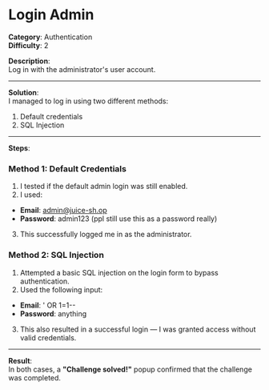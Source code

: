 # Login Admin

**Category**: Authentication  
**Difficulty**: 2

**Description**:  
Log in with the administrator's user account.

---

**Solution**:  
I managed to log in using two different methods:  

1. Default credentials  
2. SQL Injection

---

**Steps**:

### Method 1: Default Credentials

1. I tested if the default admin login was still enabled.  
2. I used:
- **Email**: admin@juice-sh.op
- **Password**: admin123 (ppl still use this as a password really)
3. This successfully logged me in as the administrator.

### Method 2: SQL Injection

1. Attempted a basic SQL injection on the login form to bypass authentication.  
2. Used the following input:
- **Email**: ' OR 1=1--  
- **Password**: anything
3. This also resulted in a successful login — I was granted access without valid credentials.

---

**Result**:  
In both cases, a **"Challenge solved!"** popup confirmed that the challenge was completed.